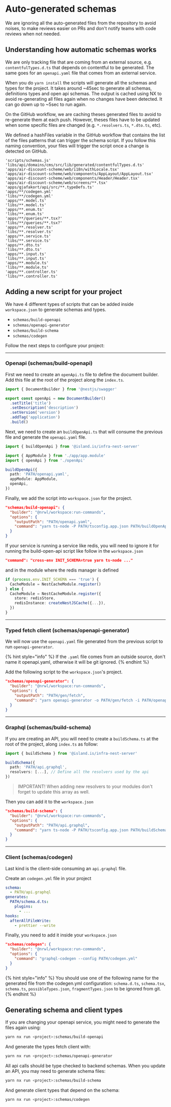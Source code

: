 # Auto-generated schemas

We are ignoring all the auto-generated files from the repository to avoid noises, to make reviews easier on PRs and don't notify teams with code reviews when not needed.

## Understanding how automatic schemas works

We are only tracking file that are coming from an external source, e.g. `contentfulTypes.d.ts` that depends on contentful to be generated. The same goes for an `openapi.yaml` file that comes from an external service.

When you do `yarn install` the scripts will generate all the schemas and types for the project. It takes around ~45sec to generate all schemas, definitions types and open api schemas. The output is cached using NX to avoid re-generating all files again when no changes have been detected. It can go down up to ~5sec to run again.

On the GitHub workflow, we are caching theses generated files to avoid to re-generate them at each push. However, theses files have to be updated when some specific files are changed (e.g. `*.resolvers.ts`, `*.dto.ts`, etc).

We defined a hashFiles variable in the GitHub workflow that contains the list of the files patterns that can trigger the schema script. If you follow this naming convention, your files will trigger the script once a change is detected on GitHub.

```text
'scripts/schemas.js'
'libs/api/domains/cms/src/lib/generated/contentfulTypes.d.ts'
'apps/air-discount-scheme/web/i18n/withLocale.tsx'
'apps/air-discount-scheme/web/components/AppLayout/AppLayout.tsx'
'apps/air-discount-scheme/web/components/Header/Header.tsx'
'apps/air-discount-scheme/web/screens/**.tsx'
'apps/gjafakort/api/src/**.typeDefs.ts'
'apps/**/codegen.yml'
'libs/**/codegen.yml'
'apps/**.model.ts'
'libs/**.model.ts'
'apps/**.enum.ts'
'libs/**.enum.ts'
'apps/**/queries/**.tsx?'
'libs/**/queries/**.tsx?'
'apps/**.resolver.ts'
'libs/**.resolver.ts'
'apps/**.service.ts'
'libs/**.service.ts'
'apps/**.dto.ts'
'libs/**.dto.ts'
'apps/**.input.ts'
'libs/**.input.ts'
'apps/**.module.ts'
'libs/**.module.ts'
'apps/**.controller.ts'
'libs/**.controller.ts'
```

## Adding a new script for your project

We have 4 different types of scripts that can be added inside `workspace.json` to generate schemas and types.

- `schemas/build-openapi`
- `schemas/openapi-generator`
- `schemas/build-schema`
- `schemas/codegen`

Follow the next steps to configure your project:

---

### Openapi (schemas/build-openapi)

First we need to create an `openApi.ts` file to define the document builder. Add this file at the root of the project along the `index.ts`.

```typescript
import { DocumentBuilder } from '@nestjs/swagger'

export const openApi = new DocumentBuilder()
  .setTitle('title')
  .setDescription('description')
  .setVersion('version')
  .addTag('application')
  .build()
```

Next, we need to create an `buildOpenApi.ts` that will consume the previous file and generate the `openapi.yaml` file.

```typescript
import { buildOpenApi } from '@island.is/infra-nest-server'

import { AppModule } from './app/app.module'
import { openApi } from './openApi'

buildOpenApi({
  path: 'PATH/openapi.yaml',
  appModule: AppModule,
  openApi,
})
```

Finally, we add the script into `workspace.json` for the project.

```json
"schemas/build-openapi": {
  "builder": "@nrwl/workspace:run-commands",
  "options": {
    "outputPath": "PATH/openapi.yaml",
    "command": "yarn ts-node -P PATH/tsconfig.app.json PATH/buildOpenApi.ts"
  }
}
```

If your service is running a service like redis, you will need to ignore it for running the build-open-api script like follow in the `workspace.json`

```json
"command": "cross-env INIT_SCHEMA=true yarn ts-node ..."
```

and in the module where the redis manager is defined

```typescript
if (process.env.INIT_SCHEMA === 'true') {
  CacheModule = NestCacheModule.register()
} else {
  CacheModule = NestCacheModule.register({
    store: redisStore,
    redisInstance: createNestJSCache({...}),
  })
}
```

---

### Typed fetch client (schemas/openapi-generator)

We will now use the `openapi.yaml` file generated from the previous script to run `openapi-generator`.

{% hint style="info" %}
If the `.yaml` file comes from an outside source, don't name it openapi.yaml, otherwise it will be git ignored.
{% endhint %}

Add the following script to the `workspace.json`'s project.

```json
"schemas/openapi-generator": {
  "builder": "@nrwl/workspace:run-commands",
  "options": {
    "outputPath": "PATH/gen/fetch",
    "command": "yarn openapi-generator -o PATH/gen/fetch -i PATH/openapi.yaml"
  }
}
```

---

### Graphql (schemas/build-schema)

If you are creating an API, you will need to create a `buildSchema.ts` at the root of the project, along `index.ts` as follow:

```typescript
import { buildSchema } from '@island.is/infra-nest-server'

buildSchema({
  path: 'PATH/api.graphql',
  resolvers: [...], // Define all the resolvers used by the api
})
```

> IMPORTANT! When adding new resolvers to your modules don't forget to update this array as well.

Then you can add it to the `workspace.json`

```json
"schemas/build-schema": {
  "builder": "@nrwl/workspace:run-commands",
  "options": {
    "outputPath": "PATH/api.graphql",
    "command": "yarn ts-node -P PATH/tsconfig.app.json PATH/buildSchema.ts"
  }
}
```

---

### Client (schemas/codegen)

Last kind is the client-side consuming an `api.graphql` file.

Create an `codegen.yml` file in your project

```yml
schema:
  - PATH/api.graphql
generates:
  PATH/schema.d.ts:
    plugins:
      - ...
hooks:
  afterAllFileWrite:
    - prettier --write
```

Finally, you need to add it inside your `workspace.json`

```json
"schemas/codegen": {
  "builder": "@nrwl/workspace:run-commands",
  "options": {
    "command": "graphql-codegen --config PATH/codegen.yml"
  }
}
```

{% hint style="info" %}
You should use one of the following name for the generated file from the codegen.yml configuration: `schema.d.ts`, `schema.tsx`, `schema.ts`, `possibleTypes.json`, `fragmentTypes.json` to be ignored from git.
{% endhint %}

## Generating schema and client types

If you are changing your openapi service, you might need to generate the files again using:

```bash
yarn nx run <project>:schemas/build-openapi
```

And generate the types fetch client with:

```bash
yarn nx run <project>:schemas/openapi-generator
```

All api calls should be type checked to backend schemas. When you update an API, you may need to generate schema files:

```bash
yarn nx run <project>:schemas/build-schema
```

And generate client types that depend on the schema:

```bash
yarn nx run <project>:schemas/codegen
```
